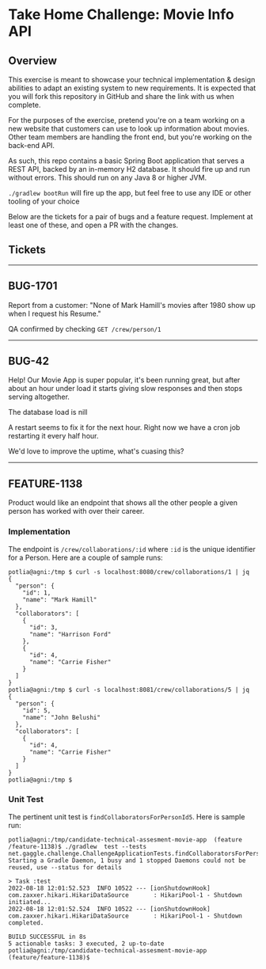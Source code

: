 # Take Home Challenge: Movie Info API

## Overview
This exercise is meant to showcase your technical implementation & design abilities to adapt an existing system to new requirements.
It is expected that you will fork this repository in GitHub and share the link with us when complete.

For the purposes of the exercise, pretend you're on a team working on a new website that customers can use to look up information about movies.
Other team members are handling the front end, but you're working on the back-end API.

As such, this repo contains a basic Spring Boot application that serves a REST API, backed by an in-memory H2 database.
It should fire up and run without errors.  This should run on any Java 8 or higher JVM.

`./gradlew bootRun` will fire up the app, but feel free to use any IDE or other tooling of your choice

Below are the tickets for a pair of bugs and a feature request.  Implement at least one of these, and open a PR with the changes.

## Tickets

---------
BUG-1701
---------

Report from a customer: 
"None of Mark Hamill's movies after 1980 show up when I request his Resume."

QA confirmed by checking `GET /crew/person/1`


---------
BUG-42
---------

Help!  Our Movie App is super popular, it's been running great, but after about an hour under load it starts giving slow responses and then stops serving altogether.

The database load is nill

A restart seems to fix it for the next hour.  Right now we have a cron job restarting it every half hour.

We'd love to improve the uptime, what's cuasing this?


---------
FEATURE-1138
---------

Product would like an endpoint that shows all the other people a given person has worked with over their career.


### Implementation

The endpoint is `/crew/collaborations/:id` where `:id` is the unique identifier for a Person. Here are a couple of sample runs:

```
potlia@agni:/tmp $ curl -s localhost:8080/crew/collaborations/1 | jq
{
  "person": {
    "id": 1,
    "name": "Mark Hamill"
  },
  "collaborators": [
    {
      "id": 3,
      "name": "Harrison Ford"
    },
    {
      "id": 4,
      "name": "Carrie Fisher"
    }
  ]
}
potlia@agni:/tmp $ curl -s localhost:8081/crew/collaborations/5 | jq
{
  "person": {
    "id": 5,
    "name": "John Belushi"
  },
  "collaborators": [
    {
      "id": 4,
      "name": "Carrie Fisher"
    }
  ]
}
potlia@agni:/tmp $
```

### Unit Test

The pertinent unit test is `findCollaboratorsForPersonId5`. Here is sample run:

```
potlia@agni:/tmp/candidate-technical-assesment-movie-app  (feature
/feature-1138)$ ./gradlew  test --tests net.gaggle.challenge.ChallengeApplicationTests.findCollaboratorsForPersonId5
Starting a Gradle Daemon, 1 busy and 1 stopped Daemons could not be reused, use --status for details

> Task :test
2022-08-18 12:01:52.523  INFO 10522 --- [ionShutdownHook] com.zaxxer.hikari.HikariDataSource       : HikariPool-1 - Shutdown initiated...
2022-08-18 12:01:52.524  INFO 10522 --- [ionShutdownHook] com.zaxxer.hikari.HikariDataSource       : HikariPool-1 - Shutdown completed.

BUILD SUCCESSFUL in 8s
5 actionable tasks: 3 executed, 2 up-to-date
potlia@agni:/tmp/candidate-technical-assesment-movie-app  (feature/feature-1138)$
```


